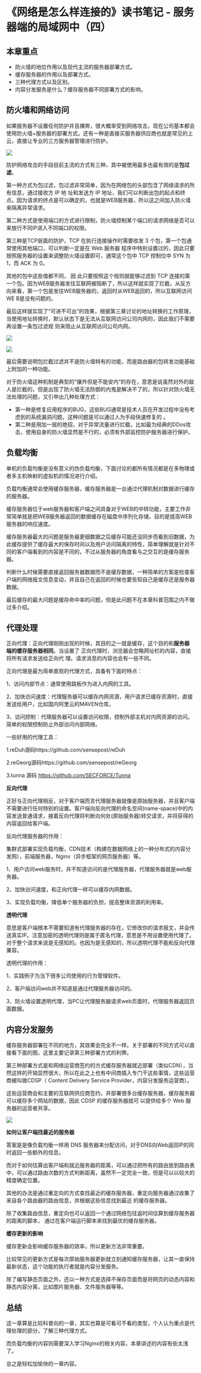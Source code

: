 # 《网络是怎么样连接的》读书笔记 - 服务器端的局域网中（四）
## 本章重点

- 防火墙的地位作用以及现代主流的服务器部署方式。
- 缓存服务器的作用以及部署方式。
- 三种代理方式以及区别。
- 内容分发服务是什么？缓存服务器不同部署方式的影响。

## 防火墙和网络访问

如果服务器不设置任何防护并且裸奔，很大概率受到网络攻击，现在公司基本都会使用防火墙+服务器的部署方式。还有一种是直接买服务器供应商也就是常见的上云，直接让专业的三方服务器管理进行防护。

![](https://adong-picture.oss-cn-shenzhen.aliyuncs.com/adong/202206290729057.png)

防护网络攻击的手段目前主流的方式有三种，其中被使用最多也最有效的是**包过滤**。

第一种方式为包过滤，包过滤非常简单，因为在网络包的头部包含了网络请求的所有信息，通过接收方 IP 地 址和发送方 IP 地址，我们可以判断出包的起点和终点。因为请求的终点是可以确定的，也就是WEB服务器，所以这之间加入防火墙来隔离异常请求。

第二种方式是使用端口的方式进行限制，防火墙控制某个端口的请求网络是否可以来放行不同IP进入不同端口的权限。

第三种是TCP层面的防护，TCP 在执行连接操作时需要收发 3 个包，第一个包通常使用其他端口，可以判断一定是在 Web 服务器 程序中特别设置过的，因此只要按照服务器的设置来调整防火墙设置即可，通常这个包中 TCP 控制位中 SYN 为 1，而 ACK 为 0。

其他的包中这些值都不同， 因 此只要按照这个规则就能够过滤到 TCP 连接的第一个包。因为WEB服务器发往互联网被阻断了，所以这样就实现了拦截，从反方向来看，第一个包是发往WEB服务器的，返回时从WEB返回的，所以互联网访问WE B是没有问题的。

最后这样就实现了“可进不可出”的效果，根据第三章讨论的地址转换的工作原理，当使用地址转换时，默认状态下是无法从互联网访问公司内网的，因此我们不需要再设置一条包过滤规 则来阻止从互联网访问公司内网。

![](https://adong-picture.oss-cn-shenzhen.aliyuncs.com/adong/202206290728625.png)

![](https://adong-picture.oss-cn-shenzhen.aliyuncs.com/adong/202206290728599.png)

最后需要说明包拦截过滤并不是防火墙特有的功能，而是路由器的包转发功能基础上附加的一种功能。

对于防火墙这种机制是典型的“攘外但是不能安内”的存在，意思是说虽然对外的敌人是拦截的，但是出现了防火墙无法防御的内鬼是解决不了的，所以针对防火墙无法处理的问题，又引申出几种处理方式：

- 第一种是修复应用程序的BUG，这些BUG通常是技术人员在开发过程中没有考虑到的系统漏洞问题，这种问题是可以通过人为手段快速修复的 。
- 第二种是用加一层的绝招，对于异常流量进行拦截，比如最为经典的DDos攻击，使用自身的防火墙显然是不行的，必须有外部监控防护服务器进行保护。

## 负载均衡

单机的负载均衡是没有意义的伪负载均衡，下面讨论的都所有情况都是在多物理或者多主机映射的虚拟机的情况进行介绍。

负载均衡通常会使用缓存服务器，缓存服务器是一台通过代理机制对数据进行缓存的服务器。

缓存服务器位于web服务器和客户端之间具备对于WEB的中转功能，主要工作非常简单就是把WEB服务器返回的数据缓存在磁盘中序列化存储，目的是提高WEB服务器的响应速度。

缓存服务器最大的问题是服务器更细数据之后缓存可能还没同步而看到旧数据，为此缓存提供了缓存最大的保存时间以及用户访问隔离的特性，简单理解就是针对不同的客户端看到的内容是不同的，不过从服务器的角度看与之交互的是缓存服务器。

判断什么时候需要直接返回服务器数据而不是缓存数据，一种简单的方案是检查客户端的网络报文信息变动，并且自己在返回的时候也要告知自己是缓存还是服务器数据。

最后缓存的最大问题是缓存命中率的问题，但是此问题不在本章科普范围之内不做过多介绍。

## 代理处理

正向代理：正向代理刚刚出现的时候，其目的之一就是缓存，这个目的和**服务器 端的缓存服务器相同**。当设置了 正向代理时，浏览器会忽略网址栏的内容，直接将所有请求发送给正向代 理。请求消息的内容也会有一些不同。

正向代理是最为简单直观的代理方式，具备有下面的特点：

1、访问内部节点：通常使用跳板作为进入内网的工具。

2、加快访问速度：代理服务器可以缓存内网资源，用户请求已缓存资源时，直接发送给用户，比如国内阿里云的MAVEN仓库。

3、访问控制：代理服务器可以设置访问权限，控制外部主机对内网资源的访问。简单的权限控制防止外部访问内部网络。

一些好用的代理工具：

1.reDuh源码https://github.com/sensepost/reDuh

2.reGeorg源码https://github.com/sensepost/reGeorg

3.tunna 源码 https://github.com/SECFORCE/Tunna

**反向代理**

正好与正向代理相反，对于客户端而言代理服务器就像是原始服务器，并且客户端不需要进行任何特别的设置。客户端向反向代理的命名空间(name-space)中的内容发送普通请求，接着反向代理将判断向何处(原始服务器)转交请求，并将获得的内容返回给客户端。

反向代理服务器的作用：

集群式部署实现负载均衡，CDN技术（构建在数据网络上的一种分布式的内容分发网），前端服务器，Nginx（异步框架的网页服务器）等。

1、用户访问web服务时，并不知道访问的是代理服务器，代理服务器就是web服务器。

2、加快访问速度，和正向代理一样可以缓存内网数据。

3、实现负载均衡，降低单个服务器的负担，提高整体资源的利用率。

**透明代理**

意思是客户端根本不需要知道有代理服务器的存在，它修改你的请求报文，并会传送真实IP。注意加密的透明代理则是属于匿名代理，意思是不用设置使用代理了。对于整个请求来说是无感知的。也因为是无感知的，所以透明代理不能和反向代理兼容。

透明代理的作用：

1、实践例子为当下很多公司使用的行为管理软件。

2、客户端访问web并不知道是通过代理服务器访问的。

3、防火墙设置透明代理，当PC让代理服务器请求web页面时，代理服务器返回页面数据。

## 内容分发服务

缓存服务器部署在不同的地方，其效果会完全不一样。关于部署的不同方式可以直接看下面的图，这里主要记录第三种部署方式的利弊。

第三种部署方式是和网络运营商签约的方式缓存服务器就近部署（类似CDN），当然这样的开销显然很大，所以在此之上也有中间商插入专门干这些事情，这些运营商被叫做CDSP（ Content Delivery Service Provider，内容分发服务运营商）。

这些运营商会和主要的互联网供应商签约，并部署很多台缓存服务器，缓存服务器可以缓存多个网站的数据，因此 CDSP 的缓存服务器就可 以提供给多个 Web 服务器的运营者共享。

![](https://adong-picture.oss-cn-shenzhen.aliyuncs.com/adong/202206290727025.png)

**如何让客户端找最近的服务器**

答案是是像负载均衡一样用 DNS 服务器来分配访问，对于DNS向Web返回IP的同时返回一些额外的信息。

而对于如何估算出客户端和就近服务器的距离，可以通过把所有的路由放到路由表中，可以通过路由次数的方式判断距离，虽然不一定完全一致，但是可以以较大的精度确定位置。

其他的办法是通过重定向的方式查找最近的缓存服务器，重定向服务器通过收集了来自各个路由器的路由信息，并根据这些信息找到最近 的缓存服务器。

除了收集路由信息，重定向也可以返回一个通过网络包往返时间估算到缓存服务器的距离的脚本， 通过在客户端运行脚本来找到最优的缓存服务器。

**缓存更新的影响**

缓存更新会影响缓存服务器的效率，所以更新方法非常重要。

比较常见的更新方式是每次原始服务器更新就立刻通知缓存服务器，让其一直保持最新状态，这个功能的执行者就是内容分发服务。

除了编写静态页面之外，还以一种方式是选择不保存页面而是将网页的动态内容和静态内容分离，比如图片服务器、文件服务器等等。

## 总结

这一章算是比较科普向的一章，其实也算是可看可不看的类型，个人认为重点是代理处理的部分，了解三种代理方式。

而负载均衡的内容则需要深入学习Nginx的相关内容，本章讲述的内容有些太浅了。

总之是轻松加愉快的一章内容。